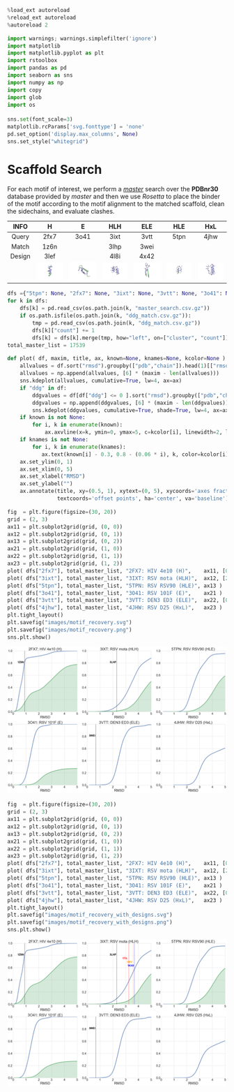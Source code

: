 

```python
%load_ext autoreload
%reload_ext autoreload
%autoreload 2
```


```python
import warnings; warnings.simplefilter('ignore')
import matplotlib
import matplotlib.pyplot as plt
import rstoolbox
import pandas as pd
import seaborn as sns
import numpy as np
import copy
import glob
import os

sns.set(font_scale=3)
matplotlib.rcParams['svg.fonttype'] = 'none'
pd.set_option('display.max_columns', None)
sns.set_style("whitegrid")
```

# Scaffold Search

For each motif of interest, we perform a [_master_](http://www.grigoryanlab.org/master/) search over the __PDBnr30__ database provided by _master_ and then we use _Rosetta_ to place the binder of the motif according to the motif alignment to the matched scaffold, clean the sidechains, and evaluate clashes.

|__INFO__|__H__|__E__|__HLH__|__ELE__|__HLE__|__HxL__|
|:------:|:---:|:---:|:-----:|:-----:|:-----:|:-----:|
|Query   |2fx7 |3o41 |3ixt   |3vtt   |5tpn   |4jhw   |
|Match   |1z6n |     |3lhp   |3wei   |       |       |
|Design  |3lef |     |4l8i   |4x42   |       |       |
||![2fx7](images/2fx7.png)|![3o41](images/3o41.png)|![3ixt](images/3ixt.png)|![3vtt](images/3vtt.png)|![5tpn](images/5tpn.png)|![4jhw](images/4jhw.png)|


```python
dfs ={"5tpn": None, "2fx7": None, "3ixt": None, "3vtt": None, "3o41": None, "4jhw": None}
for k in dfs:
    dfs[k] = pd.read_csv(os.path.join(k, "master_search.csv.gz"))
    if os.path.isfile(os.path.join(k, "ddg_match.csv.gz")):
        tmp = pd.read_csv(os.path.join(k, "ddg_match.csv.gz"))
        dfs[k]["count"] += 1
        dfs[k] = dfs[k].merge(tmp, how="left", on=["cluster", "count"])
total_master_list = 17539
```


```python
def plot( df, maxim, title, ax, known=None, knames=None, kcolor=None ):
    allvalues = df.sort("rmsd").groupby(["pdb","chain"]).head(1)[["rmsd"]].values
    allvalues = np.append(allvalues, [6] * (maxim - len(allvalues)))
    sns.kdeplot(allvalues, cumulative=True, lw=4, ax=ax)
    if "ddg" in df:
        ddgvalues = df[df["ddg"] <= 0 ].sort("rmsd").groupby(["pdb","chain"]).head(1)[["rmsd"]].values
        ddgvalues = np.append(ddgvalues, [6] * (maxim - len(ddgvalues)))
        sns.kdeplot(ddgvalues, cumulative=True, shade=True, lw=4, ax=ax)
    if known is not None:
        for i, k in enumerate(known):
            ax.axvline(x=k, ymin=0, ymax=5, c=kcolor[i], linewidth=2, linestyle="dashed", zorder=10)
    if knames is not None:
        for i, k in enumerate(knames):
           ax.text(known[i] - 0.3, 0.8 - (0.06 * i), k, color=kcolor[i], horizontalalignment='center', size='x-small', weight='semibold') 
    ax.set_ylim(0, 1)
    ax.set_xlim(0, 5)
    ax.set_xlabel("RMSD")
    ax.set_ylabel("")
    ax.annotate(title, xy=(0.5, 1), xytext=(0, 5), xycoords='axes fraction',
                textcoords='offset points', ha='center', va='baseline')
```


```python
fig  = plt.figure(figsize=(30, 20))
grid = (2, 3)
ax11 = plt.subplot2grid(grid, (0, 0))
ax12 = plt.subplot2grid(grid, (0, 1))
ax13 = plt.subplot2grid(grid, (0, 2))
ax21 = plt.subplot2grid(grid, (1, 0))
ax22 = plt.subplot2grid(grid, (1, 1))
ax23 = plt.subplot2grid(grid, (1, 2))
plot( dfs["2fx7"], total_master_list, "2FX7: HIV 4e10 (H)",    ax11, [0.89], ["1Z6N"], kcolor=["black"] )
plot( dfs["3ixt"], total_master_list, "3IXT: RSV mota (HLH)",  ax12, [2.31], ["3LHP"], kcolor=["black"] )
plot( dfs["5tpn"], total_master_list, "5TPN: RSV RSV90 (HLE)", ax13 )
plot( dfs["3o41"], total_master_list, "3O41: RSV 101F (E)",    ax21 )
plot( dfs["3vtt"], total_master_list, "3VTT: DEN3 ED3 (ELE)",  ax22, [0.68], ["3WEI"], kcolor=["black"] )
plot( dfs["4jhw"], total_master_list, "4JHW: RSV D25 (HxL)",   ax23 )
plt.tight_layout()
plt.savefig("images/motif_recovery.svg")
plt.savefig("images/motif_recovery.png")
sns.plt.show()
```


![png](README_files/README_5_0.png)



```python
fig  = plt.figure(figsize=(30, 20))
grid = (2, 3)
ax11 = plt.subplot2grid(grid, (0, 0))
ax12 = plt.subplot2grid(grid, (0, 1))
ax13 = plt.subplot2grid(grid, (0, 2))
ax21 = plt.subplot2grid(grid, (1, 0))
ax22 = plt.subplot2grid(grid, (1, 1))
ax23 = plt.subplot2grid(grid, (1, 2))
plot( dfs["2fx7"], total_master_list, "2FX7: HIV 4e10 (H)",    ax11, [0.89], ["1Z6N"], kcolor=["black"] )
plot( dfs["3ixt"], total_master_list, "3IXT: RSV mota (HLH)",  ax12, [2.31, 3.25, 3.6, 3.7], ["3LHP", "1TIL", "1INV", "1KX8"], kcolor=["black", "red", "orange", "blue"] )
plot( dfs["5tpn"], total_master_list, "5TPN: RSV RSV90 (HLE)", ax13 )
plot( dfs["3o41"], total_master_list, "3O41: RSV 101F (E)",    ax21 )
plot( dfs["3vtt"], total_master_list, "3VTT: DEN3 ED3 (ELE)",  ax22, [0.68], ["3WEI"], kcolor=["black"] )
plot( dfs["4jhw"], total_master_list, "4JHW: RSV D25 (HxL)",   ax23 )
plt.tight_layout()
plt.savefig("images/motif_recovery_with_designs.svg")
plt.savefig("images/motif_recovery_with_designs.png")
sns.plt.show()
```


![png](README_files/README_6_0.png)



```python

```
